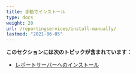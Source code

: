 ```yaml
---
title: 手動でインストール
type: docs
weight: 20
url: /reportingservices/install-manually/
lastmod: "2021-06-05"
---
```


**このセクションには次のトピックが含まれています：**

- [レポートサーバーへのインストール](/pdf/reportingservices/install-to-report-server/)